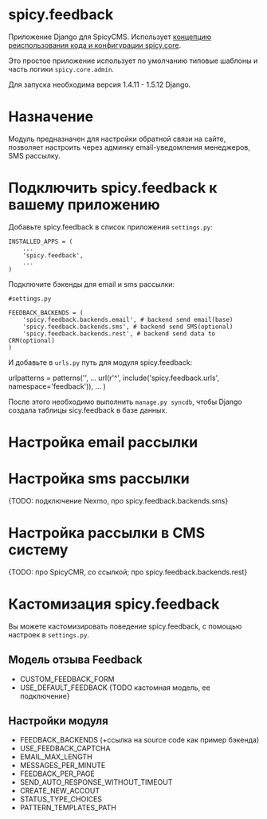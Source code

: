 spicy.feedback
==============

Приложение Django для SpicyCMS. Использует [концепцию реиспользования кода и конфигурации spicy.core](https://github.com/spicycms/spicy.core).

Это простое приложение использует по умолчанию типовые шаблоны и часть логики ``spicy.core.admin``. 

Для запуска необходима версия 1.4.11 - 1.5.12 Django.

Назначение
==========
Модуль предназначен для настройки обратной связи на сайте, позволяет настроить через админку email-уведомления менеджеров, SMS рассылку.

Подключить spicy.feedback к вашему приложению
=============================================
Добавьте spicy.feedback в список приложения ``settings.py``:
```
INSTALLED_APPS = (
    ...
    'spicy.feedback',
    ...
)
```

Подключите бэкенды для email и sms рассылки:
```
#settings.py

FEEDBACK_BACKENDS = (
    'spicy.feedback.backends.email', # backend send email(base)
    'spicy.feedback.backends.sms', # backend send SMS(optional)
    'spicy.feedback.backends.rest', # backend send data to CRM(optional)
)
```

И добавьте в ``urls.py`` путь для модуля spicy.feedback:

urlpatterns = patterns('',
    ...
    url(r'^', include('spicy.feedback.urls', namespace='feedback')),
    ...
)

После этого необходимо выполнить ``manage.py syncdb``, чтобы Django создала таблицы sicy.feedback в базе данных.

Настройка email рассылки
===========================

Настройка sms рассылки
===========================
{TODO: подключение Nexmo, про spicy.feedback.backends.sms}

Настройка рассылки в CMS систему
================================
{TODO: про SpicyCMR, со ссылкой; про spicy.feedback.backends.rest}

Кастомизация spicy.feedback
===========================
Вы можете кастомизировать поведение spicy.feedback, с помощью настроек в ``settings.py``.

Модель отзыва Feedback
----------------------
* CUSTOM_FEEDBACK_FORM
* USE_DEFAULT_FEEDBACK
{TODO кастомная модель, ее подключение}

Настройки модуля
----------------
* FEEDBACK_BACKENDS (+ссылка на source code как пример бэкенда)
* USE_FEEDBACK_CAPTCHA
* EMAIL_MAX_LENGTH
* MESSAGES_PER_MINUTE
* FEEDBACK_PER_PAGE
* SEND_AUTO_RESPONSE_WITHOUT_TIMEOUT
* CREATE_NEW_ACCOUT
* STATUS_TYPE_CHOICES
* PATTERN_TEMPLATES_PATH

